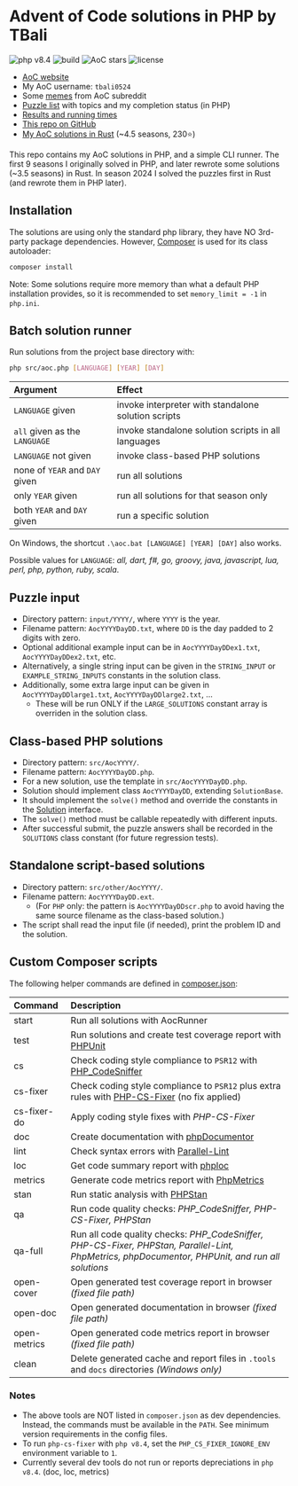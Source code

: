 # Advent of Code solutions in PHP by TBali

![php v8.4](https://shields.io/badge/php-8.4-blue?logo=php)
![build](https://img.shields.io/github/actions/workflow/status/tbali0524/advent-of-code-solutions/qa.yml)
![AoC stars](https://img.shields.io/badge/total%20AoC%20⭐-500-green)
![license](https://img.shields.io/github/license/tbali0524/advent-of-code-solutions)

* [AoC website](https://adventofcode.com/)
* My AoC username: `tbali0524`
* Some [memes](memes.md) from AoC subreddit
* [Puzzle list](puzzles.md) with topics and my completion status (in PHP)
* [Results and running times](results.md)
* [This repo on GitHub](https://github.com/tbali0524/advent-of-code-solutions)
* [My AoC solutions in Rust](https://github.com/tbali0524/advent-of-code-rust) (~4.5 seasons, 230⭐)

This repo contains my AoC solutions in PHP, and a simple CLI runner. The first 9 seasons I originally solved in PHP, and later rewrote some solutions (~3.5 seasons) in Rust. In season 2024 I solved the puzzles first in Rust (and rewrote them in PHP later).

## Installation

The solutions are using only the standard php library, they have NO 3rd-party package dependencies.
However, [Composer](https://getcomposer.org/) is used for its class autoloader:

```sh
composer install
```

Note: Some solutions require more memory than what a default PHP installation provides, so it is recommended to set `memory_limit = -1` in `php.ini`.

## Batch solution runner

Run solutions from the project base directory with:

```sh
php src/aoc.php [LANGUAGE] [YEAR] [DAY]
```

| Argument                       | Effect                                              |
|:-------------------------------|:----------------------------------------------------|
| `LANGUAGE` given               | invoke interpreter with standalone solution scripts |
| `all` given as the `LANGUAGE`  | invoke standalone solution scripts in all languages |
| `LANGUAGE` not given           | invoke class-based PHP solutions                    |
| none of `YEAR` and `DAY` given | run all solutions                                   |
| only `YEAR` given              | run all solutions for that season only              |
| both `YEAR` and `DAY` given    | run a specific solution                             |

On Windows, the shortcut `.\aoc.bat [LANGUAGE] [YEAR] [DAY]` also works.

Possible values for `LANGUAGE`:
_all, dart, f#, go, groovy, java, javascript, lua, perl, php, python, ruby, scala_.

## Puzzle input

* Directory pattern: `input/YYYY/`, where `YYYY` is the year.
* Filename pattern: `AocYYYYDayDD.txt`, where `DD` is the day padded to 2 digits with zero.
* Optional additional example input can be in `AocYYYYDayDDex1.txt`, `AocYYYYDayDDex2.txt`, etc.
* Alternatively, a single string input can be given in the `STRING_INPUT` or `EXAMPLE_STRING_INPUTS` constants in the solution class.
* Additionally, some extra large input can be given in `AocYYYYDayDDlarge1.txt`, `AocYYYYDayDDlarge2.txt`, ...
    * These will be run ONLY if the `LARGE_SOLUTIONS` constant array is overriden in the solution class.

## Class-based PHP solutions

* Directory pattern: `src/AocYYYY/`.
* Filename pattern: `AocYYYYDayDD.php`.
* For a new solution, use the template in `src/AocYYYYDayDD.php`.
* Solution should implement class `AocYYYYDayDD`, extending `SolutionBase`.
* It should implement the `solve()` method and override the constants in the [Solution](src/Aoc/Solution.php) interface.
* The `solve()` method must be callable repeatedly with different inputs.
* After successful submit, the puzzle answers shall be recorded in the `SOLUTIONS` class constant (for future regression tests).

## Standalone script-based solutions

* Directory pattern: `src/other/AocYYYY/`.
* Filename pattern: `AocYYYYDayDD.ext`.
    * (For `PHP` only: the pattern is `AocYYYYDayDDscr.php` to avoid having the same source filename as the class-based solution.)
* The script shall read the input file (if needed), print the problem ID and the solution.

## Custom Composer scripts

The following helper commands are defined in [composer.json](composer.json):

|Command      |Description |
|:------------|:-----------|
|start        |Run all solutions with AocRunner|
|test         |Run solutions and create test coverage report with [PHPUnit](https://www.phpunit.de/)|
|cs           |Check coding style compliance to `PSR12` with [PHP_CodeSniffer](https://github.com/PHPCSStandards/PHP_CodeSniffer)|
|cs-fixer     |Check coding style compliance to `PSR12` plus extra rules with [PHP-CS-Fixer](https://cs.symfony.com/) (no fix applied)|
|cs-fixer-do  |Apply coding style fixes with _PHP-CS-Fixer_|
|doc          |Create documentation with [phpDocumentor](https://www.phpdoc.org/)|
|lint         |Check syntax errors with [Parallel-Lint](https://github.com/php-parallel-lint/PHP-Parallel-Lint)|
|loc          |Get code summary report with [phploc](https://github.com/sebastianbergmann/phploc)|
|metrics      |Generate code metrics report with [PhpMetrics](https://phpmetrics.github.io/website/)|
|stan         |Run static analysis with [PHPStan](https://phpstan.org/)|
|qa           |Run code quality checks: _PHP\_CodeSniffer, PHP-CS-Fixer, PHPStan_|
|qa-full      |Run all code quality checks: _PHP\_CodeSniffer, PHP-CS-Fixer, PHPStan, Parallel-Lint, PhpMetrics, phpDocumentor, PHPUnit, and run all solutions_|
|open-cover   |Open generated test coverage report in browser _(fixed file path)_|
|open-doc     |Open generated documentation in browser _(fixed file path)_|
|open-metrics |Open generated code metrics report in browser _(fixed file path)_|
|clean        |Delete generated cache and report files in `.tools` and `docs` directories _(Windows only)_|

### Notes

* The above tools are NOT listed in `composer.json` as dev dependencies. Instead, the commands must be available in the `PATH`. See minimum version requirements in the config files.
* To run `php-cs-fixer` with `php v8.4`, set the `PHP_CS_FIXER_IGNORE_ENV` environment variable to `1`.
* Currently several dev tools do not run or reports depreciations in `php v8.4`. (doc, loc, metrics)
